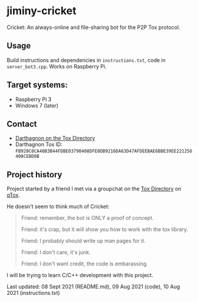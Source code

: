# jiminy-cricket
Cricket: An always-online and file-sharing bot for the P2P Tox protocol.

## Usage
Build instructions and dependencies in ```instructions.txt```, code in ```server_bot3.cpp```. Works on Raspberry Pi.

## Target systems:
- Raspberry Pi 3
- Windows 7 (later)

## Contact
- [Darthagnon on the Tox Directory](https://tox.directory/u/darthagn_fb920c)
- Darthagnon Tox ID: ```FB920C0CA40B3B44FDBE03790408DFE0DB9216DA63D47AFDEEBAE6BBE39EE221256408CEBD8B```

## Project history
Project started by a friend I met via a groupchat on the [Tox Directory](https://tox.directory/) on [qTox](https://qtox.github.io/).

He doesn't seem to think much of Cricket:
>Friend: remember, the bot is ONLY a proof of concept.
>
>Friend: it's crap, but it will show you how to work with the tox library.
>
>Friend: I probably should write up man pages for it.
>
>Friend: I don't care, it's junk.
>
>Friend: I don't want credit, the code is embarassing.

I will be trying to learn C/C++ development with this project.

Last updated: 08 Sept 2021 (README.md), 09 Aug 2021 (code), 10 Aug 2021 (instructions.txt)